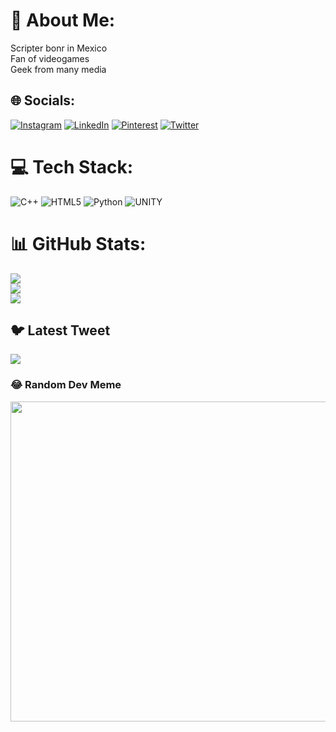# 💫 About Me:
Scripter bonr in Mexico<br>Fan of videogames<br>Geek from many media<br>


## 🌐 Socials:
[![Instagram](https://img.shields.io/badge/Instagram-%23E4405F.svg?logo=Instagram&logoColor=white)](https://instagram.com/abi_garcia256) [![LinkedIn](https://img.shields.io/badge/LinkedIn-%230077B5.svg?logo=linkedin&logoColor=white)](https://linkedin.com/in/https://www.linkedin.com/in/abigail-pérez-garcía-356994255/) [![Pinterest](https://img.shields.io/badge/Pinterest-%23E60023.svg?logo=Pinterest&logoColor=white)](https://pinterest.com/SmilesAreNice) [![Twitter](https://img.shields.io/badge/Twitter-%231DA1F2.svg?logo=Twitter&logoColor=white)](https://twitter.com/AverageNerdHere) 

# 💻 Tech Stack:
![C++](https://img.shields.io/badge/c++-%2300599C.svg?style=for-the-badge&logo=c%2B%2B&logoColor=white) ![HTML5](https://img.shields.io/badge/html5-%23E34F26.svg?style=for-the-badge&logo=html5&logoColor=white) ![Python](https://img.shields.io/badge/python-3670A0?style=for-the-badge&logo=python&logoColor=ffdd54) ![UNITY](https://img.shields.io/badge/Unity-%2320232a.svg?style=for-the-badge&logo=unity&logoColor=white)
# 📊 GitHub Stats:
![](https://github-readme-stats.vercel.app/api?username=CharismaticTopHat&theme=tokyonight&hide_border=false&include_all_commits=false&count_private=false)<br/>
![](https://github-readme-streak-stats.herokuapp.com/?user=CharismaticTopHat&theme=tokyonight&hide_border=false)<br/>
![](https://github-readme-stats.vercel.app/api/top-langs/?username=CharismaticTopHat&theme=tokyonight&hide_border=false&include_all_commits=false&count_private=false&layout=compact)

## 🐦 Latest Tweet
[![](https://gtce.itsvg.in/api?username=AverageNerdHere)](https://github.com/VishwaGauravIn/github-twitter-card-embed)

### 😂 Random Dev Meme
<img src="https://random-memer.herokuapp.com/" width="512px"/>

<!-- Proudly created with GPRM ( https://gprm.itsvg.in ) -->
